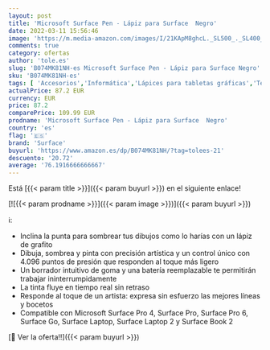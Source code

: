 ```yaml
---
layout: post
title: 'Microsoft Surface Pen - Lápiz para Surface  Negro'
date: 2022-03-11 15:56:46
image: 'https://m.media-amazon.com/images/I/21KApM8ghcL._SL500_._SL400_.jpg'
comments: true
category: ofertas
author: 'tole.es'
slug: 'B074MK81NH-es Microsoft Surface Pen - Lápiz para Surface Negro'
sku: 'B074MK81NH-es'
tags: [ 'Accesorios','Informática','Lápices para tabletas gráficas','Teclados, ratones y periféricos de entrada','lápiz','surface', ]
actualPrice: 87.2 EUR
currency: EUR
price: 87.2
comparePrice: 109.99 EUR
prodname: 'Microsoft Surface Pen - Lápiz para Surface  Negro'
country: 'es'
flag: '🇪🇸'
brand: 'Surface'
buyurl: 'https://www.amazon.es/dp/B074MK81NH/?tag=tolees-21'
descuento: '20.72'
average: '76.1916666666667'
---
```


Está [{{< param title >}}]({{< param buyurl >}}) en el siguiente enlace!

[![{{< param prodname >}}]({{< param image >}})]({{< param buyurl >}})

ℹ️:

- Inclina la punta para sombrear tus dibujos como lo harías con un lápiz de grafito
- Dibuja, sombrea y pinta con precisión artística y un control único con 4.096 puntos de presión que responden al toque más ligero
- Un borrador intuitivo de goma y una batería reemplazable te permitirán trabajar ininterrumpidamente
- La tinta fluye en tiempo real sin retraso
- Responde al toque de un artista: expresa sin esfuerzo las mejores líneas y bocetos
- Compatible con Microsoft Surface Pro 4, Surface Pro, Surface Pro 6, Surface Go, Surface Laptop, Surface Laptop 2 y Surface Book 2

[🛒 Ver la oferta!!]({{< param buyurl >}})
